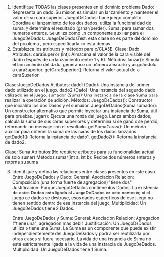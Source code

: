 1. identifique TODAS las clases presentes en el dominio problema
  Dado: Representa un dado. Su mision es simular un lanzamiento y mantener el valor de su cara superior.
  JuegoDeDados: hace juego completo. Coordina el lanzamiento de los dos dados, utiliza la funcionalidad de suma, y determina el resultado (ganar/perder).
  Suma:  para sumar dos números enteros. Se utiliza como un componente auxiliar para el JuegoDeDados.
  JuegoDeDadosTest: esta clase no es parte del dominio del problema , pero especificarla no esta demas
2. Establezca los atributos y métodos para c/CLASE.
  Clase: Dado
  Atributos: caraSuperior (int): Almacena el valor de la cara visible del dado después de un lanzamiento (entre 1 y 6).
  Métodos: lanzar(): Simula el lanzamiento del dado, generando un número aleatorio y asignándolo a caraSuperior.
           getCaraSuperior(): Retorna el valor actual de la caraSuperior


  Clase:JuegoDeDados
  Atributos: dado1 (Dado): Una instancia del primer dado utilizado en el juego.
             dado2 (Dado): Una instancia del segundo dado utilizado en el juego.
             sumador (Suma): Una instancia de la clase Suma para realizar la operación de adición.
  Métodos:
            JuegoDeDados(): Constructor que inicializa los dos Dados y el sumador.
            JuegoDeDados(Suma sumador): Un constructor alternativo que permite inyectar una instancia de Suma, útil para pruebas.
            jugar(): Ejecuta una ronda del juego. Lanza ambos dados, calcula la suma de sus caras superiores y determina si se ganó o se perdió, retornando un mensaje con el resultado.
            getSumaCaras(): Un metodo auxiliar para obtener la suma de las caras de los dados lanzados.
            getDado1(): Retorna la instancia de dado1.
            getDado2(): Retorna la instancia de dado2.  


  Clase: Suma
  Atributos:(No requiere atributos para su funcionalidad actual de solo sumar)
  Métodos:sumar(int a, int b): Recibe dos números enteros y retorna su suma       


3. Identifique y defina las relaciones entre clases presentes en este caso.
    Entre JuegoDeDados y Dado:
      General: Asociacion
      Relacion: Composición (una forma fuerte de agregacion) "tiene dos"
      Justificacion: Porque JuegoDeDados contiene dos Dados. La existencia de estos Dados esta ligada al JuegoDeDados en este contexto; si el juego de dados se destruye, esos dados específicos de ese juego no tienen sentido dentro de esa instancia del juego.
      Multiplicidad: Un JuegoDeDados tiene 2 Dados.    

    Entre JuegoDeDados y Suma:
      General: Asociacion
      Relacion: Agregacion ("tiene una", agregacion mas debil)
      Justificación: Un JuegoDeDados utiliza o tiene una Suma. La Suma es un componente que puede existir independientemente del JuegoDeDados y podría ser reutilizada por otras clases si fuera necesario. La vida de una instancia de Suma no está estrictamente ligada a la vida de una instancia de JuegoDeDados.
      Multiplicidad: Un JuegoDeDados tiene 1 Suma.











